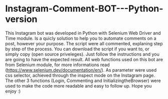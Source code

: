 # Instagram-Comment-BOT---Python-version
This Instagram bot was developed in Python with Selenium Web Driver and Time module. 
Is a quicly solution to help you to automate comments on a post, however your purpose. The script were all commented, explaning step by step of the process.
You can download the script if you want to, or simply copy (open source priveleges). Just follow the instructions and you are going to have the expected result.
All web functions used on this bot are from Selenium module, for more informations read (https://www.selenium.dev/documentation/en/).
As parameter were used css selector, achieved through the inspect mode on the Instagram page. The other 3 functions (Login, Commenting and InitializingtheBrowser) were used to make the code more readable and easy to follow up.
Hope you enjoy :)
